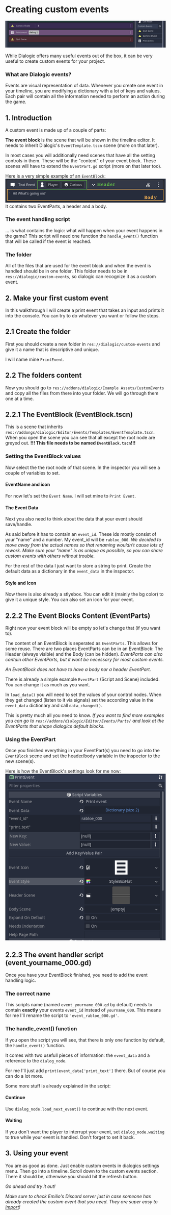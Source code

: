 # Creating custom events
![HeaderImage](./Images/CustomEventsShowOff.PNG)

While Dialogic offers many useful events out of the box, it can be very useful to create custom events for your project.

### What are Dialogic events?
Events are visual representation of data. Whenever you create one event in your timeline, you are modifying a dictionary with a lot of keys and values. Each pair will contain all the information needed to perform an action during the game.


## 1. Introduction
A custom event is made up of a couple of parts:

**The event block** is the scene that will be shown in the timeline editor. It needs to inherit Dialogic's `EventTemplate.tscn` scene (more on that later).

In most cases you will additionally need scenes that have all the setting controls in them. These will be the "content" of your event block.
These scenes will have to extend the `EventPart.gd` script (more on that later too).

Here is a very simple example of an `EventBlock`:
![EventBlock](./Images/EventBlock.png)
It contains two EventParts, a header and a body.


### The event handling script
... is what contains the logic: what will happen when your event happens in the game?
This script will need one function the `handle_event()` function that will be called if the event is reached.

### The folder
All of the files that are used for the event block and when the event is handled should be in one folder. This folder needs to be in `res://dialogic/custom-events`, so dialogic can recognize it as a custom event.



## 2. Make your first custom event
In this walkthrough I will create a print event that takes an input and prints it into the console. You can try to do whatever you want or follow the steps.



## 2.1 Create the folder
First you should create a new folder in `res://dialogic/custom-events` and give it a name that is descriptive and unique.

I will name mine `PrintEvent`.



## 2.2 The folders content
Now you should go to `res://addons/dialogic/Example Assets/CustomEvents` and copy all the files from there into your folder. We will go through them one at a time.



## 2.2.1 The EventBlock (EventBlock.tscn)
This is a scene that inherits `res://addongs/dialogic/Editor/Events/Templates/EventTemplate.tscn`.
When you open the scene you can see that all except the root node are greyed out.
**!!! This file needs to be named `EventBlock.tscn`!!!**

### Setting the EventBlock values
Now select the the root node of that scene. In the inspector you will see a couple of variables to set. 

#### EventName and icon
For now let's set the `Event Name`. I will set mine to `Print Event`.

#### The Event Data
Next you also need to think about the data that your event should save/handle. 

As said before it has to contain an `event_id`. These ids mostly consist of your "name" and a number. My event_id will be `rabloe_000`.
*We decided to move away from the actual names so that renaming wouldn't cause lots of rework.*
*Make sure your "name" is as unique as possible, so you can share custom events with others without trouble.*

For the rest of the data I just want to store a string to print. Create the default data as a dictionary in the `event_data` in the inspector.

#### Style and Icon
Now there is also already a stlyebox. You can edit it (mainly the bg color) to give it a unique style.
You can also set an icon for your event.



## 2.2.2 The Event Blocks Content (EventParts)
Right now your event block will be empty so let's change that (if you want to).

The content of an EventBlock is seperated as `EventParts`. This allows for some reuse.
There are two places EventParts can be in an EventBlock: The Header (always visible) and the Body (can be hidden).
*EventParts can also contain other EventParts, but it wont be necessary for most custom events.*

*An EventBlock does not have to have a body nor a header EventPart.*

There is already a simple example `EventPart` (Script and Scene) included. You can change it as much as you want.

In `load_data()` you will need to set the values of your control nodes.
When they get changed (listen to it via signals) set the according value in the `event_data` dictionary and call `data_changed()`.

This is pretty much all you need to know.
*If you want to find more examples you can go to `res://addons/dialogic/Editor/Events/Parts/` and look at the EventParts that shape dialogics default blocks.*

### Using the EventPart
Once you finished everything in your EventPart(s) you need to go into the `EventBlock` scene and set the header/body variable in the inspector to the new scene(s).

Here is how the EventBlock's settings look for me now:
![EventPartAdded](./Images/EventBlockSettingsFilled.PNG)



## 2.2.3 The event handler script (event_yourname_000.gd)
Once you have your EventBlock finished, you need to add the event handling logic. 

### The correct name
This scripts name (named `event_yourname_000.gd` by default) needs to contain **exactly** your events `event_id` instead of `yourname_000`. This means for me I'll rename the script to `'event_rabloe_000.gd'`.

### The handle_event() function
If you open the script you will see, that there is only one function by default, the `handle_event()` function.

It comes with two usefull pieces of information: the `event_data` and a reference to the `dialog_node`.

For me I'll just add
`print(event_data['print_text']` 
there. But of course you can do a lot more.

Some more stuff is already explained in the script:
#### Continue
Use `dialog_node.load_next_event()` to continue with the next event.

#### Waiting
If you don't want the player to interrupt your event, set `dialog_node.waiting` to true while your event is handled.
Don't forget to set it back.



## 3. Using your event
You are as good as done. Just enable custom events in dialogics settings menu.
Then go into a timeline. Scroll down to the custom events section. There it should be, otherwise you should hit the refresh button.

*Go ahead and try it out!*



*Make sure to check Emilio's Discord server just in case someone has already created the custom event that you need. They are super easy to [import](./ImportCustomEvents.md)!*